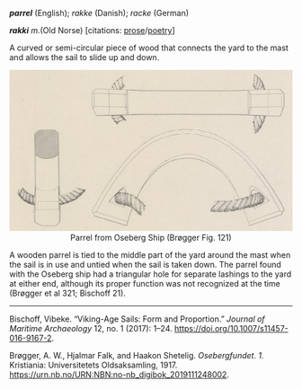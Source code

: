 **_parrel_** (English); _rakke_ (Danish); _racke_ (German)

_**rakki** m._(Old Norse) [citations: [prose](https://onp.ku.dk/onp/onp.php?c514861)/[poetry](https://lexiconpoeticum.org/m.php?p=lemma&i=66385)]

A curved or semi-circular piece of wood that connects the yard to the mast and allows the sail to slide up and down.

<div align="center">
  
  ![Parrel from Oseberg Ship](../images/Parrel_Oseberg.png)   
  Parrel from Oseberg Ship (Brøgger Fig. 121)

</div>
A wooden parrel is tied to the middle part of the yard around the mast when the sail is in use and untied when the sail is taken down. The parrel found with the Oseberg ship had a triangular hole for separate lashings to the yard at either end, although its proper function was not recognized at the time (Brøgger et al 321; Bischoff 21).  

---  
Bischoff, Vibeke. “Viking-Age Sails: Form and Proportion.” _Journal of Maritime Archaeology_ 12, no. 1 (2017): 1–24. https://doi.org/10.1007/s11457-016-9167-2.

Brøgger, A. W., Hjalmar Falk, and Haakon Shetelig. _Osebergfundet. 1._ Kristiania: Universitetets Oldsaksamling, 1917. https://urn.nb.no/URN:NBN:no-nb_digibok_2019111248002.



